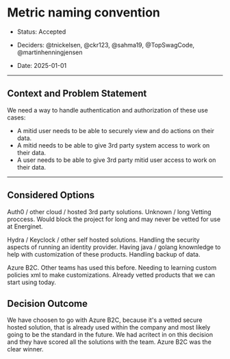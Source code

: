 # Metric naming convention

* Status: Accepted
* Deciders: @tnickelsen, @ckr123, @sahma19, @TopSwagCode, @martinhenningjensen

* Date: 2025-01-01

---

## Context and Problem Statement

We need a way to handle authentication and authorization of these use cases:

* A mitid user needs to be able to securely view and do actions on their data.
* A mitid needs to be able to give 3rd party system access to work on their data.
* A user needs to be able to give 3rd party mitid user access to work on their data.

---

## Considered Options

Auth0 / other cloud / hosted 3rd party solutions. Unknown / long Vetting proccess. Would block the project for long and may never be vetted for use at Energinet.

Hydra / Keyclock / other self hosted solutions. Handling the security aspects of running an identity provider. Having java / golang knownledge to help with customization of these products. Handling backup of data.

Azure B2C. Other teams has used this before. Needing to learning custom policies xml to make customizations. Already vetted products that we can start using today.

## Decision Outcome

We have choosen to go with Azure B2C, because it's a vetted secure hosted solution, that is already used within the company and most likely going to be the standard in the future. We had acritect in on this decision and they have scored all the solutions with the team. Azure B2C was the clear winner.
